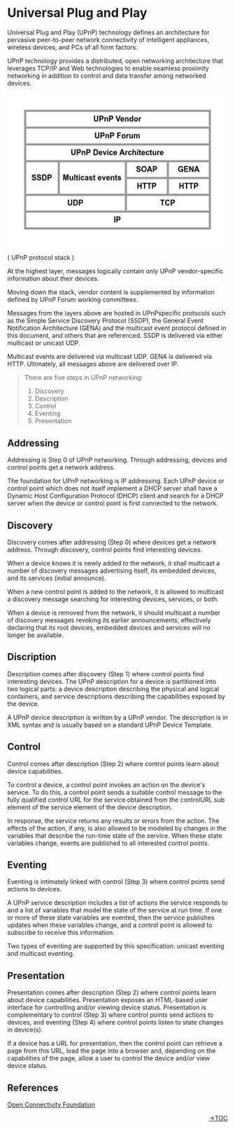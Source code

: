 Universal Plug and Play
=============================================================

Universal Plug and Play (UPnP) technology defines an architecture for pervasive peer-to-peer network connectivity of intelligent appliances, wireless devices, and PCs of all form factors. 

UPnP technology provides a distributed, open networking architecture that leverages TCP/IP and Web technologies to enable seamless proximity networking in addition to control and data transfer among networked devices.

![01](./Pic/UPNP_1.png "UPnP protocol stack")

( UPnP protocol stack )

At the highest layer, messages logically contain only UPnP vendor-specific information about their devices. 

Moving down the stack, vendor content is supplemented by information defined by UPnP Forum working committees. 

Messages from the layers above are hosted in UPnPspecific protocols such as the Simple Service Discovery Protocol (SSDP), the General Event Notification Architecture (GENA) and the multicast event protocol defined in this document, and others that are referenced. SSDP is delivered via either multicast or unicast UDP.

Multicast events are delivered via multicast UDP. GENA is delivered via HTTP. Ultimately, all
messages above are delivered over IP.

> There are five steps in UPnP networking:
>    1) Discovery
>    2) Description
>    3) Control
>    4) Eventing
>    5) Presentation

Addressing
-------------------------------------------------------------

Addressing is Step 0 of UPnP networking. Through addressing, devices and control points get a network address.

The foundation for UPnP networking is IP addressing. Each UPnP device or control point which does not itself implement a DHCP server shall have a Dynamic Host Configuration Protocol (DHCP) client and search for a DHCP server when the device or control point is first connected to the network. 

Discovery
-------------------------------------------------------------

Discovery comes after addressing (Step 0) where devices get a network address. Through discovery, control points find interesting devices.

When a device knows it is newly added to the network, it shall multicast a number of discovery messages advertising itself, its embedded devices, and its services (initial announce).

When a new control point is added to the network, it is allowed to multicast a discovery message searching for interesting devices, services, or both.

When a device is removed from the network, it should multicast a number of discovery messages revoking its earlier announcements, effectively declaring that its root devices, embedded devices and services will no longer be available. 

Discription
-------------------------------------------------------------

Description comes after discovery (Step 1) where control points find interesting devices. The UPnP description for a device is partitioned into two logical parts: a device description describing the physical and logical containers, and service descriptions describing the capabilities exposed by the device.

A UPnP device description is written by a UPnP vendor. The description is in XML syntax and is usually based on a standard UPnP Device Template.

Control
-------------------------------------------------------------

Control comes after description (Step 2) where control points learn about device capabilities.

To control a device, a control point invokes an action on the device's service. To do this, a control point sends a suitable control message to the fully qualified control URL for the service obtained from the controlURL sub element of the service element of the device description. 

In response, the service returns any results or errors from the action. The effects of the action, if any, is also allowed to be modeled by changes in the variables that describe the run-time state of the service. When these state variables change, events are published to all interested control points.

Eventing
-------------------------------------------------------------

Eventing is intimately linked with control (Step 3) where control points send actions to devices. 

A UPnP service description includes a list of actions the service responds to and a list of variables that model the state of the service at run time. If one or more of these state variables are evented, then the service publishes updates when these variables change, and a control point is allowed to subscribe to receive this information.

Two types of eventing are supported by this specification: unicast eventing and multicast eventing.

Presentation
-------------------------------------------------------------

Presentation comes after description (Step 2) where control points learn about device capabilities. Presentation exposes an HTML-based user interface for controlling and/or viewing device status. Presentation is complementary to control (Step 3) where control points send actions to devices, and eventing (Step 4) where control points listen to state changes in
device(s).

If a device has a URL for presentation, then the control point can retrieve a page from this URL, load the page into a browser and, depending on the capabilities of the page, allow a user to control the device and/or view device status. 

References
-------------------------------------------------------------

[Open Connectivity Foundation](https://openconnectivity.org/developer/specifications/upnp-resources/upnp/)

[<p align= 'right'> &rarr;TOC </p>](readme.md)
